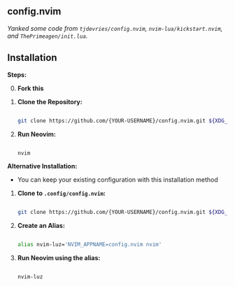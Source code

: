 ## config.nvim

*Yanked some code from `tjdevries/config.nvim`, `nvim-lua/kickstart.nvim`, and `ThePrimeagen/init.lua`.*

## Installation

**Steps:**

0. **Fork this**

1. **Clone the Repository:**

   ```bash

   git clone https://github.com/{YOUR-USERNAME}/config.nvim.git ${XDG_CONFIG_HOME:-$HOME/.config}/nvim

   ```

2. **Run Neovim:**

   ```bash

   nvim

   ```

**Alternative Installation:**

* You can keep your existing configuration with this installation method

1. **Clone to `.config/config.nvim`:**

   ```bash

   git clone https://github.com/{YOUR-USERNAME}/config.nvim.git ${XDG_CONFIG_HOME:-$HOME/.config}/config.nvim

   ```

2. **Create an Alias:**

   ```bash

   alias nvim-luz='NVIM_APPNAME=config.nvim nvim'

   ```

3. **Run Neovim using the alias:**

   ```bash

   nvim-luz

   ```

